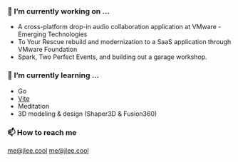 ### 🔭 I’m currently working on ...
- A cross-platform drop-in audio collaboration application at VMware - Emerging Technologies
- To Your Rescue rebuild and modernization to a SaaS application through VMware Foundation
- Spark, Two Perfect Events, and building out a garage workshop.

### 🌱 I’m currently learning ...
- Go
- [Vite](https://vitejs.dev/)
- Meditation
- 3D modeling & design (Shaper3D & Fusion360)

### 📫 How to reach me
[me@jlee.cool](mailto:me@jlee.cool)
<a href="mailto:me@jlee.cool">me@jlee.cool</a>

<!-- ### Hi there 👋 -->

<!--
**retrospct/retrospct** is a ✨ _special_ ✨ repository because its `README.md` (this file) appears on your GitHub profile.

Here are some ideas to get you started:

- 🔭 I’m currently working on ...
- 🌱 I’m currently learning ...
- 👯 I’m looking to collaborate on ...
- 🤔 I’m looking for help with ...
- 💬 Ask me about ...
- 📫 How to reach me: ...
- 😄 Pronouns: ...
- ⚡ Fun fact: ...
-->
